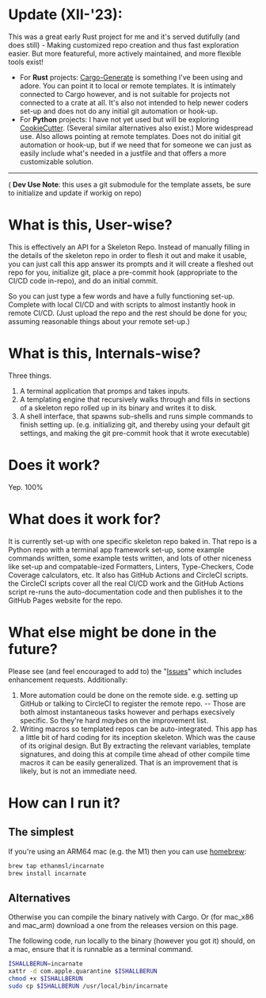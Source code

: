 # Update (XII-'23):

This was a great early Rust project for me and it's served dutifully (and does still) - Making customized repo creation and thus fast exploration easier. But more featureful, more actively maintained, and more flexible tools exist!

- For **Rust** projects: [Cargo-Generate](<[url](https://github.com/cargo-generate/cargo-generate)>) is something I've been using and adore. You can point it to local or remote templates. It is intimately connected to Cargo however, and is not suitable for projects not connected to a crate at all. It's also not intended to help newer coders set-up and does not do any initial git automation or hook-up.
- For **Python** projects: I have not yet used but will be exploring [CookieCutter](https://github.com/cookiecutter/cookiecutter). (Several similar alternatives also exist.) More widespread use. Also allows pointing at remote templates. Does not do initial git automation or hook-up, but if we need that for someone we can just as easily include what's needed in a justfile and that offers a more customizable solution.

---

( **Dev Use Note**: this uses a git submodule for the template assets, be sure to initialize and update if workig on repo)

# What is this, User-wise?

This is effectively an API for a Skeleton Repo.
Instead of manually filling in the details of the skeleton repo in order to flesh it out and make it usable, you can just call this app answer its prompts and it will create a fleshed out repo for you, initialize git, place a pre-commit hook (appropriate to the CI/CD code in-repo), and do an initial commit.

So you can just type a few words and have a fully functioning set-up. Complete with local CI/CD and with scripts to almost instantly hook in remote CI/CD. (Just upload the repo and the rest should be done for you; assuming reasonable things about your remote set-up.)

# What is this, Internals-wise?

Three things.

1. A terminal application that promps and takes inputs.
2. A templating engine that recursively walks through and fills in sections of a skeleton repo rolled up in its binary and writes it to disk.
3. A shell interface, that spawns sub-shells and runs simple commands to finish setting up. (e.g. initializing git, and thereby using your default git settings, and making the git pre-commit hook that it wrote executable)

# Does it work?

Yep. 100%

# What does it work for?

It is currently set-up with one specific skeleton repo baked in.
That repo is a Python repo with a terminal app framework set-up, some example commands written, some example tests written, and lots of other niceness like set-up and compatable-ized Formatters, Linters, Type-Checkers, Code Coverage calculators, etc.
It also has GitHub Actions and CircleCI scripts. the CircleCI scripts cover all the real CI/CD work and the GitHub Actions script re-runs the auto-documentation code and then publishes it to the GitHub Pages website for the repo.

# What else might be done in the future?

Please see (and feel encouraged to add to) the "[Issues](<[url](https://github.com/ethanmsl/incarnate/issues)>)" which includes enhancement requests. Additionally:

1. More automation could be done on the remote side. e.g. setting up GitHub or talking to CircleCI to register the remote repo. -- Those are both almost instantaneous tasks however and perhaps execsively specific. So they're hard *maybe*s on the improvement list.
2. Writing macros so templated repos can be auto-integrated. This app has a little bit of hard coding for its inception skeleton. Which was the cause of its original design. But By extracting the relevant variables, template signatures, and doing this at compile time ahead of other compile time macros it can be easily generalized. That is an improvement that is likely, but is not an immediate need.

# How can I run it?

## The simplest

If you're using an ARM64 mac (e.g. the M1) then you can use [homebrew](<[url](https://brew.sh/)>):

```bash
brew tap ethanmsl/incarnate
brew install incarnate
```

## Alternatives

Otherwise you can compile the binary natively with Cargo.
Or (for mac_x86 and mac_arm) download a one from the releases version on this page.

The following code, run locally to the binary (however you got it) should, on a mac, ensure that it is runnable as a terminal command.

```bash
ISHALLBERUN=incarnate
xattr -d com.apple.quarantine $ISHALLBERUN
chmod +x $ISHALLBERUN
sudo cp $ISHALLBERUN /usr/local/bin/incarnate
```
